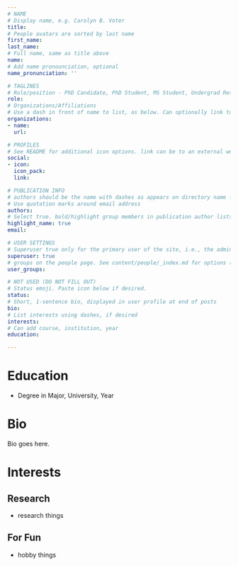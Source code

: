 ```yaml
---
# NAME
# Display name, e.g. Carolyn B. Voter
title: 
# People avatars are sorted by last name
first_name: 
last_name: 
# Full name, same as title above
name: 
# Add name pronounciation, optional
name_pronunciation: ''

# TAGLINES
# Role/position - PhD Candidate, PhD Student, MS Student, Undergrad Researcher, etc. Not tied to other code on site, so can be descriptive.
role: 
# Organizations/Affiliations
# Use a dash in front of name to list, as below. Can optionally link to URL (use quotes), or leave as just unlinked name
organizations:
- name: 
  url:

# PROFILES
# See README for additional icon options. link can be to an external website or to a document on this site (i.e., under doc/name_of_file)
social:
- icon: 
  icon_pack: 
  link: 

# PUBLICATION INFO
# authors should be the name with dashes as appears on directory name for that person (e.g., carolyn-b.-voter). Can list multiple aliases using dashes below.
# Use quotation marks around email address
authors:
# Select true. bold/highlight group members in publication author lists
highlight_name: true
email: 

# USER SETTINGS
# Superuser true only for the primary user of the site, i.e., the admin. But I think ok to make all group members a superuser.
superuser: true
# groups on the people page. See content/people/_index.md for options (e.g., Principal Investigator, Graduate Students, Undergraduate Researchers, Former Members)
user_groups:

# NOT USED (DO NOT FILL OUT)
# Status emoji. Paste icon below if desired.
status:
# Short, 1-sentence bio, displayed in user profile at end of posts
bio:
# List interests using dashes, if desired
interests:
# Can add course, institution, year
education:

---
```

# Education
- Degree in Major, University, Year

# Bio
Bio goes here.

# Interests
## Research
- research things

## For Fun
- hobby things